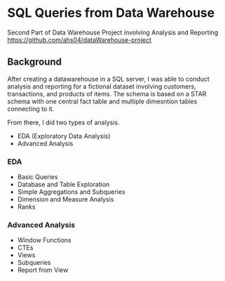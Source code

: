 # SQL Queries from Data Warehouse
Second Part of Data Warehouse Project involving Analysis and Reporting
https://github.com/ahs04/dataWarehouse-project

## Background
After creating a datawarehouse in a SQL server, I was able to conduct analysis and reporting for a fictional dataset involving customers, transactions, and products of items. The schema is based on a STAR schema with one central fact table and multiple dimesntion tables connecting to it.

From there, I did two types of analysis.
- EDA (Exploratory Data Analysis)
- Advanced Analysis

### EDA
- Basic Queries
- Database and Table Exploration
- Simple Aggregations and Subqueries
- Dimension and Measure Analysis
- Ranks

### Advanced Analysis
- Window Functions
- CTEs
- Views
- Subqueries
- Report from View
